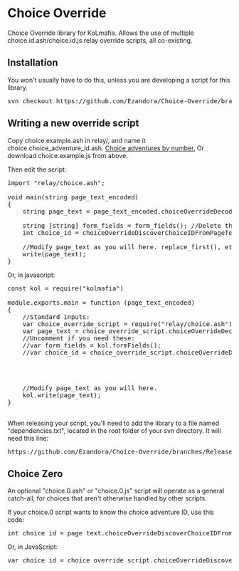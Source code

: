 Choice Override
=====
Choice Override library for KoLmafia. Allows the use of multiple choice.id.ash/choice.id.js relay override scripts, all co-existing.

Installation
----------------
You won't usually have to do this, unless you are developing a script for this library.
<pre>
svn checkout https://github.com/Ezandora/Choice-Override/branches/Release/
</pre>

Writing a new override script
----------------
Copy choice.example.ash in relay/, and name it choice.choice_adventure_id.ash. [Choice adventures by number.](http://kol.coldfront.net/thekolwiki/index.php/Choice_Adventures_by_Number_(1-99))
Or download choice.example.js from above.

Then edit the script:
<pre>
import "relay/choice.ash";

void main(string page_text_encoded)
{
	string page_text = page_text_encoded.choiceOverrideDecodePageText();
	
	string [string] form_fields = form_fields(); //Delete this line if you don't need this.
	int choice_id = choiceOverrideDiscoverChoiceIDFromPageText(page_text); //Delete this line if you don't need this.
	
	//Modify page_text as you will here. replace_first(), etc.
	write(page_text);
}
</pre>

Or, in javascript:
<pre>
const kol = require("kolmafia")

module.exports.main = function (page_text_encoded)
{
	//Standard inputs:
	var choice_override_script = require("relay/choice.ash");
	var page_text = choice_override_script.choiceOverrideDecodePageText(page_text_encoded);
	//Uncomment if you need these:
	//var form_fields = kol.formFields();
	//var choice_id = choice_override_script.choiceOverrideDiscoverChoiceIDFromPageText(page_text);
	
	
	
	
	//Modify page_text as you will here.
	kol.write(page_text);
}

</pre>


When releasing your script, you'll need to add the library to a file named "dependencies.txt", located in the root folder of your svn directory. It will need this line:
<pre>
https://github.com/Ezandora/Choice-Override/branches/Release/
</pre>

Choice Zero
----------------
An optional "choice.0.ash" or "choice.0.js" script will operate as a general catch-all, for choices that aren't otherwise handled by other scripts.

If your choice.0 script wants to know the choice adventure ID, use this code:
<pre>
int choice_id = page_text.choiceOverrideDiscoverChoiceIDFromPageText();
</pre>

Or, in JavaScript:
<pre>
var choice_id = choice_override_script.choiceOverrideDiscoverChoiceIDFromPageText(page_text)
</pre>